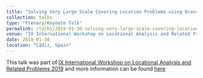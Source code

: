 ```yaml
---
title: "Solving Very Large Scale Covering Location Problems using Branch-and-Benders-Cut"
collection: talks
type: "Plenary/Keynote Talk"
permalink: /talks/2019-01-30-solving-very-large-scale-covering-location-problems-using-branch-and-benders-cut
venue: "IX International Workshop on Locational Analysis and Related Problems 2019"
date: 2019-01-30
location: "Cádiz, Spain"
---
```


This talk was part of [IX International Workshop on Locational Analysis and Related Problems 2019](http://redloca.ulpgc.es/redloca18.html) and more information can be found [here]({{site.url}}/docs/slides/IWOLOCA2019_Ljubic.pdf)
